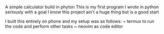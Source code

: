 A simple calculator build in phyton
This is my first program I wrote in python seriously with a goal
I know this project ain't a huge thing but is a good start

I built this entirely on phone and my setup was as follows:
~ termux to run the code and perform other tasks
~ neovim as code editor 
